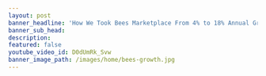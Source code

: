 ```yaml
---
layout: post
banner_headline: 'How We Took Bees Marketplace From 4% to 18% Annual Growth'
banner_sub_head:
description: 
featured: false
youtube_video_id: D0dUmRk_Svw
banner_image_path: /images/home/bees-growth.jpg
---
```


